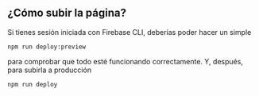 ## ¿Cómo subir la página?

Si tienes sesión iniciada con Firebase CLI, deberías poder hacer un simple

```shell
npm run deploy:preview
```

para comprobar que todo esté funcionando correctamente. Y, después, para subirla a producción

```shell
npm run deploy
```